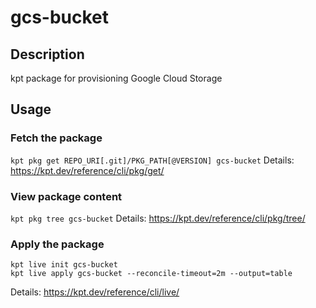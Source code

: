 # gcs-bucket

## Description
kpt package for provisioning Google Cloud Storage

## Usage

### Fetch the package
`kpt pkg get REPO_URI[.git]/PKG_PATH[@VERSION] gcs-bucket`
Details: https://kpt.dev/reference/cli/pkg/get/

### View package content
`kpt pkg tree gcs-bucket`
Details: https://kpt.dev/reference/cli/pkg/tree/

### Apply the package
```
kpt live init gcs-bucket
kpt live apply gcs-bucket --reconcile-timeout=2m --output=table
```
Details: https://kpt.dev/reference/cli/live/
